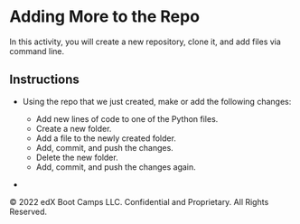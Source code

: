 # Adding More to the Repo

In this activity, you will create a new repository, clone it, and add files via command line.

## Instructions

* Using the repo that we just created, make or add the following changes:

    * Add new lines of code to one of the Python files.
    * Create a new folder.
    * Add a file to the newly created folder.
    * Add, commit, and push the changes.
    * Delete the new folder.
    * Add, commit, and push the changes again.

-

© 2022 edX Boot Camps LLC. Confidential and Proprietary. All Rights Reserved.